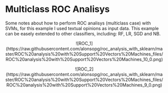 # Multiclass ROC Analisys

Some notes about how to perform ROC analisys (multiclass case) with SVMs, for this example I used textual opinions as input data. This example can be easely extended to other classifiers, including: RF, LR, SGD and NB.


<p align="center">![ROC_1](https://raw.githubusercontent.com/alonsopg/roc_analysis_with_sklearn/master/ROC%20analysis%20with%20Support%20Vectors%20Machines_files/ROC%20analysis%20with%20Support%20Vectors%20Machines_10_0.png)</p>


<p align="center">![ROC_2](https://raw.githubusercontent.com/alonsopg/roc_analysis_with_sklearn/master/ROC%20analysis%20with%20Support%20Vectors%20Machines_files/ROC%20analysis%20with%20Support%20Vectors%20Machines_9_0.png)</p>